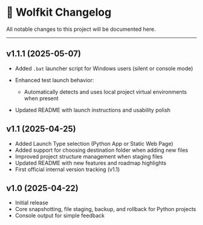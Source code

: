 # 🐺 Wolfkit Changelog

All notable changes to this project will be documented here.

---

## v1.1.1 (2025-05-07)

* Added `.bat` launcher script for Windows users (silent or console mode)
* Enhanced test launch behavior:

  * Automatically detects and uses local project virtual environments when present
* Updated README with launch instructions and usability polish

## v1.1 (2025-04-25)

* Added Launch Type selection (Python App or Static Web Page)
* Added support for choosing destination folder when adding new files
* Improved project structure management when staging files
* Updated README with new features and roadmap highlights
* First official internal version tracking (v1.1)

## v1.0 (2025-04-22)

* Initial release
* Core snapshotting, file staging, backup, and rollback for Python projects
* Console output for simple feedback
